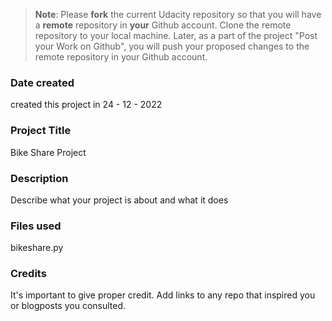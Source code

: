 >**Note**: Please **fork** the current Udacity repository so that you will have a **remote** repository in **your** Github account. Clone the remote repository to your local machine. Later, as a part of the project "Post your Work on Github", you will push your proposed changes to the remote repository in your Github account.

### Date created
 created this project in 24 - 12 - 2022 

### Project Title
Bike Share Project 

### Description
Describe what your project is about and what it does

### Files used
bikeshare.py 

### Credits
It's important to give proper credit. Add links to any repo that inspired you or blogposts you consulted.

